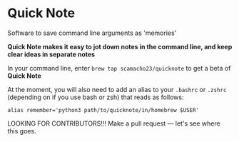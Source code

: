 # Quick Note
Software to save command line arguments as 'memories'

**Quick Note makes it easy to jot down notes in the command line, and
keep clear ideas in separate notes**

In your command line, enter `brew tap scamacho23/quicknote` to get a beta of **Quick Note**

At the moment, you will also need to add an alias to your `.bashrc` or `.zshrc` (depending on if 
you use bash or zsh) that reads as follows:

`alias remember='python3 path/to/quicknote/in/homebrew $USER'`

LOOKING FOR CONTRIBUTORS!!! Make a pull request –– let's see where this goes.
